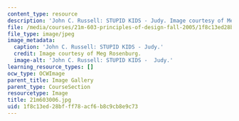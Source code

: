 ```yaml
---
content_type: resource
description: 'John C. Russell: STUPID KIDS - Judy. Image courtesy of Meg Rosenburg.'
file: /media/courses/21m-603-principles-of-design-fall-2005/1f8c13ed28bfff78acf6b8c9cb8e9c73_21m603006.jpg
file_type: image/jpeg
image_metadata:
  caption: 'John C. Russell: STUPID KIDS - Judy.'
  credit: Image courtesy of Meg Rosenburg.
  image-alt: 'John C. Russell: STUPID KIDS -  Judy.'
learning_resource_types: []
ocw_type: OCWImage
parent_title: Image Gallery
parent_type: CourseSection
resourcetype: Image
title: 21m603006.jpg
uid: 1f8c13ed-28bf-ff78-acf6-b8c9cb8e9c73
---
```

